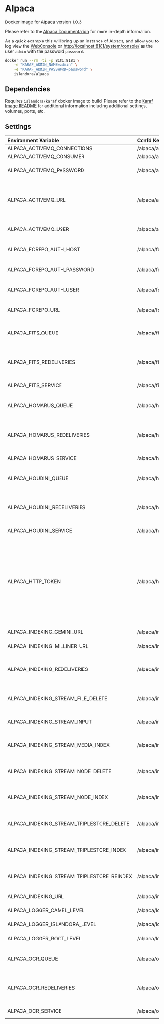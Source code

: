 # Alpaca

Docker image for [Alpaca] version 1.0.3.

Please refer to the [Alpaca Documentation] for more in-depth information.

As a quick example this will bring up an instance of Alpaca, and allow you to
log view the [WebConsole] on <http://localhost:8181/system/console/> as the user `admin` with
the password `password`.

```bash
docker run --rm -ti -p 8181:8181 \
    -e "KARAF_ADMIN_NAME=admin" \
    -e "KARAF_ADMIN_PASSWORD=password" \
    islandora/alpaca
```

## Dependencies

Requires `islandora/karaf` docker image to build. Please refer to the
[Karaf Image README](../karaf/README.md) for additional information including
additional settings, volumes, ports, etc.

## Settings

| Environment Variable                       | Confd Key                                  | Default                                              | Description                                                                                                                                                 |
| :----------------------------------------- | :----------------------------------------- | :--------------------------------------------------- | :---------------------------------------------------------------------------------------------------------------------------------------------------------- |
| ALPACA_ACTIVEMQ_CONNECTIONS                | /alpaca/activemq/connections               | 10                                                   |
| ALPACA_ACTIVEMQ_CONSUMER                   | /alpaca/activemq/consumer                  | 1                                                    |
| ALPACA_ACTIVEMQ_PASSWORD                   | /alpaca/activemq/password                  | password                                             | Password to authenticate with                                                                                                                               |
| ALPACA_ACTIVEMQ_URL                        | /alpaca/activemq/url                       | tcp://broker:61616                                   | The url for connecting to the ActiveMQ broker, shared by all components                                                                                     |
| ALPACA_ACTIVEMQ_USER                       | /alpaca/activemq/user                      | admin                                                | User to authenticate as                                                                                                                                     |
| ALPACA_FCREPO_AUTH_HOST                    | /alpaca/fcrepo/auth/host                   |                                                      | User to authenticate as                                                                                                                                     |
| ALPACA_FCREPO_AUTH_PASSWORD                | /alpaca/fcrepo/auth/password               |                                                      | Password to authenticate with                                                                                                                               |
| ALPACA_FCREPO_AUTH_USER                    | /alpaca/fcrepo/auth/user                   |                                                      | URL to authenticate against                                                                                                                                 |
| ALPACA_FCREPO_URL                          | /alpaca/fcrepo/url                         | http://fcrepo/fcrepo/rest                            | The url of fcrepo rest API                                                                                                                                  |
| ALPACA_FITS_QUEUE                          | /alpaca/fits/queue                         | broker:queue:islandora-connector-fits                | ActiveMQ Queue to consume from                                                                                                                              |
| ALPACA_FITS_REDELIVERIES                   | /alpaca/fits/redeliveries                  | 10                                                   | Number of attempts to redeliver if an exception occurs                                                                                                      |
| ALPACA_FITS_SERVICE                        | /alpaca/fits/service                       | http://crayfits:8000                                 | Url of micro-service                                                                                                                                        |
| ALPACA_HOMARUS_QUEUE                       | /alpaca/homarus/queue                      | broker:queue:islandora-connector-homarus             | ActiveMQ Queue to consume from                                                                                                                              |
| ALPACA_HOMARUS_REDELIVERIES                | /alpaca/homarus/redeliveries               | 10                                                   | Number of attempts to redeliver if an exception occurs                                                                                                      |
| ALPACA_HOMARUS_SERVICE                     | /alpaca/homarus/service                    | http://homarus:8000/convert                          | Url of micro-service                                                                                                                                        |
| ALPACA_HOUDINI_QUEUE                       | /alpaca/houdini/queue                      | broker:queue:islandora-connector-houdini             | ActiveMQ Queue to consume from                                                                                                                              |
| ALPACA_HOUDINI_REDELIVERIES                | /alpaca/houdini/redeliveries               | 10                                                   | Number of attempts to redeliver if an exception occurs                                                                                                      |
| ALPACA_HOUDINI_SERVICE                     | /alpaca/houdini/service                    | http://houdini:8000/convert                          | Url of micro-service                                                                                                                                        |
| ALPACA_HTTP_TOKEN                          | /alpaca/http/token                         | islandora                                            | The static token value to be used for authentication by the HttpClient available as an OSGi service for other services to use against the Fedora repository |
| ALPACA_INDEXING_GEMINI_URL                 | /alpaca/indexing/gemini/url                | http://gemini:8000                                   | Url of micro-service                                                                                                                                        |
| ALPACA_INDEXING_MILLINER_URL               | /alpaca/indexing/milliner/url              | http://milliner:8000                                 | Url of micro-service                                                                                                                                        |
| ALPACA_INDEXING_REDELIVERIES               | /alpaca/indexing/redeliveries              | 10                                                   | Number of attempts to redeliver if an exception occurs                                                                                                      |
| ALPACA_INDEXING_STREAM_FILE_DELETE         | /alpaca/indexing/stream/file/delete        | broker:queue:islandora-indexing-fcrepo-file-delete   | ActiveMQ Queue to consume from                                                                                                                              |
| ALPACA_INDEXING_STREAM_INPUT               | /alpaca/indexing/stream/input              | broker:topic:fedora                                  | ActiveMQ Topic to consume                                                                                                                                   |
| ALPACA_INDEXING_STREAM_MEDIA_INDEX         | /alpaca/indexing/stream/media/index        | broker:queue:islandora-indexing-fcrepo-media         | ActiveMQ Queue to consume from                                                                                                                              |
| ALPACA_INDEXING_STREAM_NODE_DELETE         | /alpaca/indexing/stream/node/delete        | broker:queue:islandora-indexing-fcrepo-delete        | ActiveMQ Queue to consume from                                                                                                                              |
| ALPACA_INDEXING_STREAM_NODE_INDEX          | /alpaca/indexing/stream/node/index         | broker:queue:islandora-indexing-fcrepo-content       | ActiveMQ Queue to consume from                                                                                                                              |
| ALPACA_INDEXING_STREAM_TRIPLESTORE_DELETE  | /alpaca/indexing/stream/triplestore/delete | broker:queue:islandora-indexing-triplestore-delete   | ActiveMQ Queue to consume from                                                                                                                              |
| ALPACA_INDEXING_STREAM_TRIPLESTORE_INDEX   | /alpaca/indexing/stream/triplestore/index  | broker:queue:islandora-indexing-triplestore-index    | ActiveMQ Queue to consume from                                                                                                                              |
| ALPACA_INDEXING_STREAM_TRIPLESTORE_REINDEX | /alpaca/indexing/stream/reindex            | broker:queue:triplestore.reindex                     | ActiveMQ Queue to consume from                                                                                                                              |
| ALPACA_INDEXING_URL                        | /alpaca/indexing/url                       | http://blazegraph/bigdata/namespace/islandora/sparql | Url to triple store indexer                                                                                                                                 |
| ALPACA_LOGGER_CAMEL_LEVEL                  | /alpaca/logger/camel/level                 | WARN                                                 | Camel [Log Level]                                                                                                                                           |
| ALPACA_LOGGER_ISLANDORA_LEVEL              | /alpaca/logger/islandora/level             | WARN                                                 | Islandora [Log Level]                                                                                                                                       |
| ALPACA_LOGGER_ROOT_LEVEL                   | /alpaca/logger/root/level                  | WARN                                                 | Root [Log Level]                                                                                                                                            |
| ALPACA_OCR_QUEUE                           | /alpaca/ocr/queue                          | broker:queue:islandora-connector-ocr                 | ActiveMQ Queue to consume from                                                                                                                              |
| ALPACA_OCR_REDELIVERIES                    | /alpaca/ocr/redeliveries                   | 10                                                   | Number of attempts to redeliver if an exception occurs                                                                                                      |
| ALPACA_OCR_SERVICE                         | /alpaca/ocr/service                        | http://hypercube:8000                                | Url of micro-service                                                                                                                                        |

[Alpaca Documentation]: https://islandora.github.io/documentation/
[Alpaca]: https://github.com/Islandora/Alpaca
[JMX]: https://karaf.apache.org/manual/latest/#_monitoring_and_management_using_jmx
[Karaf Directory Structure]: https://karaf.apache.org/manual/latest/#_directory_structure
[Log Level]: https://logging.apache.org/log4j/2.x/manual/customloglevels.html
[RMI]: https://karaf.apache.org/manual/latest/monitoring
[SSH]: https://karaf.apache.org/manual/latest/remote
[WebConsole]: https://karaf.apache.org/manual/latest/webconsole
